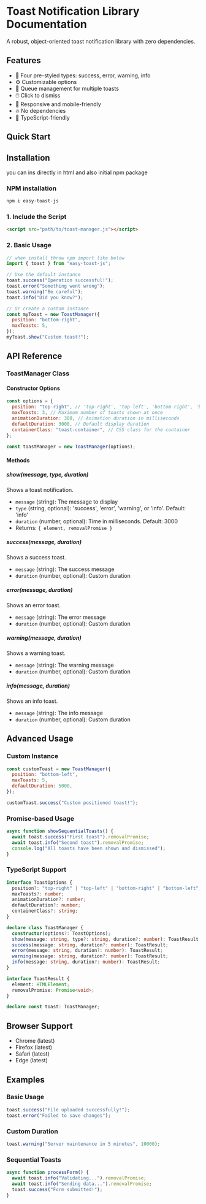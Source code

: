 # Toast Notification Library Documentation

A robust, object-oriented toast notification library with zero dependencies.

## Features

- 🎨 Four pre-styled types: success, error, warning, info
- ⚙️ Customizable options
- 🔄 Queue management for multiple toasts
- 🖱️ Click to dismiss
- 📱 Responsive and mobile-friendly
- 🔥 No dependencies
- 📝 TypeScript-friendly

## Quick Start

## Installation

you can ins directly in html and also initial npm package

### NPM installation

```js
npm i easy-toast-js
```

### 1. Include the Script

```html
<script src="path/to/toast-manager.js"></script>
```

### 2. Basic Usage

```javascript
// when install throw npm import like below
import { toast } from "easy-toast-js";

// Use the default instance
toast.success("Operation successful!");
toast.error("Something went wrong");
toast.warning("Be careful");
toast.info("Did you know?");

// Or create a custom instance
const myToast = new ToastManager({
  position: "bottom-right",
  maxToasts: 5,
});
myToast.show("Custom toast!");
```

## API Reference

### ToastManager Class

#### Constructor Options

```javascript
const options = {
  position: "top-right", // 'top-right', 'top-left', 'bottom-right', 'bottom-left'
  maxToasts: 3, // Maximum number of toasts shown at once
  animationDuration: 300, // Animation duration in milliseconds
  defaultDuration: 3000, // Default display duration
  containerClass: "toast-container", // CSS class for the container
};

const toastManager = new ToastManager(options);
```

#### Methods

##### show(message, type, duration)

Shows a toast notification.

- `message` (string): The message to display
- `type` (string, optional): 'success', 'error', 'warning', or 'info'. Default: 'info'
- `duration` (number, optional): Time in milliseconds. Default: 3000
- Returns: `{ element, removalPromise }`

##### success(message, duration)

Shows a success toast.

- `message` (string): The success message
- `duration` (number, optional): Custom duration

##### error(message, duration)

Shows an error toast.

- `message` (string): The error message
- `duration` (number, optional): Custom duration

##### warning(message, duration)

Shows a warning toast.

- `message` (string): The warning message
- `duration` (number, optional): Custom duration

##### info(message, duration)

Shows an info toast.

- `message` (string): The info message
- `duration` (number, optional): Custom duration

## Advanced Usage

### Custom Instance

```javascript
const customToast = new ToastManager({
  position: "bottom-left",
  maxToasts: 5,
  defaultDuration: 5000,
});

customToast.success("Custom positioned toast!");
```

### Promise-based Usage

```javascript
async function showSequentialToasts() {
  await toast.success("First toast").removalPromise;
  await toast.info("Second toast").removalPromise;
  console.log("All toasts have been shown and dismissed");
}
```

### TypeScript Support

```typescript
interface ToastOptions {
  position?: "top-right" | "top-left" | "bottom-right" | "bottom-left";
  maxToasts?: number;
  animationDuration?: number;
  defaultDuration?: number;
  containerClass?: string;
}

declare class ToastManager {
  constructor(options?: ToastOptions);
  show(message: string, type?: string, duration?: number): ToastResult;
  success(message: string, duration?: number): ToastResult;
  error(message: string, duration?: number): ToastResult;
  warning(message: string, duration?: number): ToastResult;
  info(message: string, duration?: number): ToastResult;
}

interface ToastResult {
  element: HTMLElement;
  removalPromise: Promise<void>;
}

declare const toast: ToastManager;
```

## Browser Support

- Chrome (latest)
- Firefox (latest)
- Safari (latest)
- Edge (latest)

## Examples

### Basic Usage

```javascript
toast.success("File uploaded successfully!");
toast.error("Failed to save changes");
```

### Custom Duration

```javascript
toast.warning("Server maintenance in 5 minutes", 10000);
```

### Sequential Toasts

```javascript
async function processForm() {
  await toast.info("Validating...").removalPromise;
  await toast.info("Sending data...").removalPromise;
  toast.success("Form submitted!");
}
```
